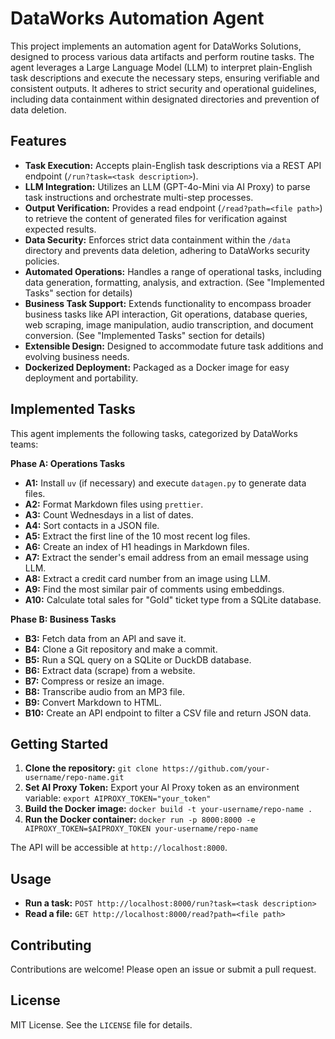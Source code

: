 # DataWorks Automation Agent

This project implements an automation agent for DataWorks Solutions, designed to process various data artifacts and perform routine tasks. The agent leverages a Large Language Model (LLM) to interpret plain-English task descriptions and execute the necessary steps, ensuring verifiable and consistent outputs.  It adheres to strict security and operational guidelines, including data containment within designated directories and prevention of data deletion.

## Features

* **Task Execution:** Accepts plain-English task descriptions via a REST API endpoint (`/run?task=<task description>`).
* **LLM Integration:** Utilizes an LLM (GPT-4o-Mini via AI Proxy) to parse task instructions and orchestrate multi-step processes.
* **Output Verification:** Provides a read endpoint (`/read?path=<file path>`) to retrieve the content of generated files for verification against expected results.
* **Data Security:** Enforces strict data containment within the `/data` directory and prevents data deletion, adhering to DataWorks security policies.
* **Automated Operations:** Handles a range of operational tasks, including data generation, formatting, analysis, and extraction.  (See "Implemented Tasks" section for details)
* **Business Task Support:** Extends functionality to encompass broader business tasks like API interaction, Git operations, database queries, web scraping, image manipulation, audio transcription, and document conversion. (See "Implemented Tasks" section for details)
* **Extensible Design:**  Designed to accommodate future task additions and evolving business needs.
* **Dockerized Deployment:**  Packaged as a Docker image for easy deployment and portability.

## Implemented Tasks

This agent implements the following tasks, categorized by DataWorks teams:

**Phase A: Operations Tasks**

* **A1:** Install `uv` (if necessary) and execute `datagen.py` to generate data files.
* **A2:** Format Markdown files using `prettier`.
* **A3:** Count Wednesdays in a list of dates.
* **A4:** Sort contacts in a JSON file.
* **A5:** Extract the first line of the 10 most recent log files.
* **A6:** Create an index of H1 headings in Markdown files.
* **A7:** Extract the sender's email address from an email message using LLM.
* **A8:** Extract a credit card number from an image using LLM.
* **A9:** Find the most similar pair of comments using embeddings.
* **A10:** Calculate total sales for "Gold" ticket type from a SQLite database.

**Phase B: Business Tasks**

* **B3:** Fetch data from an API and save it.
* **B4:** Clone a Git repository and make a commit.
* **B5:** Run a SQL query on a SQLite or DuckDB database.
* **B6:** Extract data (scrape) from a website.
* **B7:** Compress or resize an image.
* **B8:** Transcribe audio from an MP3 file.
* **B9:** Convert Markdown to HTML.
* **B10:** Create an API endpoint to filter a CSV file and return JSON data.

## Getting Started

1. **Clone the repository:** `git clone https://github.com/your-username/repo-name.git`
2. **Set AI Proxy Token:** Export your AI Proxy token as an environment variable: `export AIPROXY_TOKEN="your_token"`
3. **Build the Docker image:** `docker build -t your-username/repo-name .`
4. **Run the Docker container:** `docker run -p 8000:8000 -e AIPROXY_TOKEN=$AIPROXY_TOKEN your-username/repo-name`

The API will be accessible at `http://localhost:8000`.

## Usage

* **Run a task:** `POST http://localhost:8000/run?task=<task description>`
* **Read a file:** `GET http://localhost:8000/read?path=<file path>`

## Contributing

Contributions are welcome! Please open an issue or submit a pull request.

## License

MIT License. See the `LICENSE` file for details.
